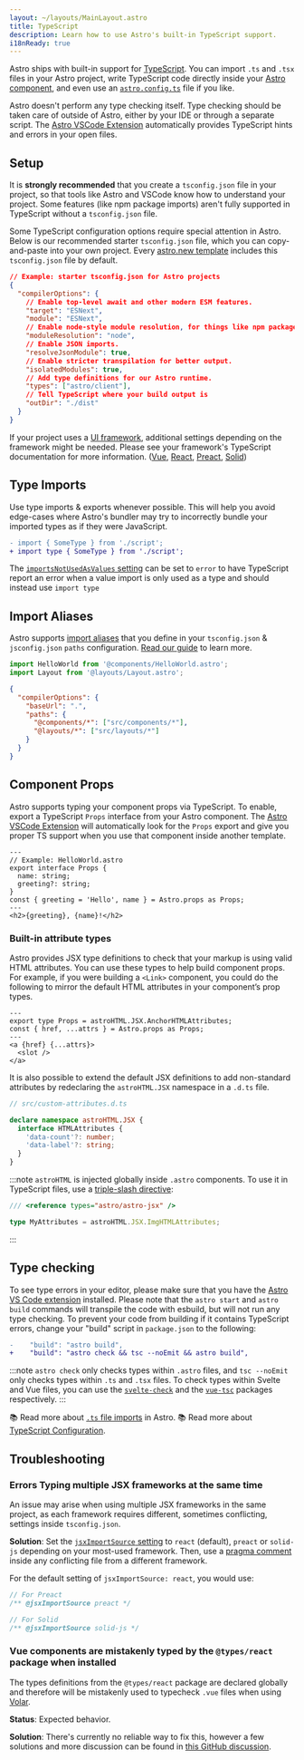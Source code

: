 ```yaml
---
layout: ~/layouts/MainLayout.astro
title: TypeScript
description: Learn how to use Astro's built-in TypeScript support.
i18nReady: true
---
```


Astro ships with built-in support for [TypeScript](https://www.typescriptlang.org/). You can import `.ts` and `.tsx` files in your Astro project, write TypeScript code directly inside your [Astro component](/en/core-concepts/astro-components/#the-component-script), and even use an [`astro.config.ts`](/en/guides/configuring-astro/#the-astro-config-file) file if you like.

Astro doesn't perform any type checking itself. Type checking should be taken care of outside of Astro, either by your IDE or through a separate script. The [Astro VSCode Extension](/en/editor-setup/) automatically provides TypeScript hints and errors in your open files.

## Setup

It is **strongly recommended** that you create a `tsconfig.json` file in your project, so that tools like Astro and VSCode know how to understand your project. Some features (like npm package imports) aren't fully supported in TypeScript without a `tsconfig.json` file.

Some TypeScript configuration options require special attention in Astro. Below is our recommended starter `tsconfig.json` file, which you can copy-and-paste into your own project. Every [astro.new template](https://astro.new/) includes this `tsconfig.json` file by default.

```json
// Example: starter tsconfig.json for Astro projects
{
  "compilerOptions": {
    // Enable top-level await and other modern ESM features.
    "target": "ESNext",
    "module": "ESNext",
    // Enable node-style module resolution, for things like npm package imports.
    "moduleResolution": "node",
    // Enable JSON imports.
    "resolveJsonModule": true,
    // Enable stricter transpilation for better output.
    "isolatedModules": true,
    // Add type definitions for our Astro runtime.
    "types": ["astro/client"],
    // Tell TypeScript where your build output is
    "outDir": "./dist"
  }
}
```

If your project uses a [UI framework](/en/core-concepts/framework-components/), additional settings depending on the framework might be needed. Please see your framework's TypeScript documentation for more information. ([Vue](https://vuejs.org/guide/typescript/overview.html#using-vue-with-typescript), [React](https://reactjs.org/docs/static-type-checking.html), [Preact](https://preactjs.com/guide/v10/typescript), [Solid](https://www.solidjs.com/guides/typescript))

## Type Imports

Use type imports & exports whenever possible. This will help you avoid edge-cases where Astro's bundler may try to incorrectly bundle your imported types as if they were JavaScript.

```diff
- import { SomeType } from './script';
+ import type { SomeType } from './script';
```

The [`importsNotUsedAsValues` setting](https://www.typescriptlang.org/tsconfig#importsNotUsedAsValues) can be set to `error` to have TypeScript report an error when a value import is only used as a type and should instead use `import type`

## Import Aliases

Astro supports [import aliases](/en/guides/aliases/) that you define in your `tsconfig.json` & `jsconfig.json` `paths` configuration. [Read our guide](/en/guides/aliases/) to learn more.


```ts
import HelloWorld from '@components/HelloWorld.astro';
import Layout from '@layouts/Layout.astro';
```

```json
{
  "compilerOptions": {
    "baseUrl": ".",
    "paths": {
      "@components/*": ["src/components/*"],
      "@layouts/*": ["src/layouts/*"]
    }
  }
}
```

## Component Props

Astro supports typing your component props via TypeScript. To enable, export a TypeScript `Props` interface from your Astro component. The [Astro VSCode Extension](/en/editor-setup/) will automatically look for the `Props` export and give you proper TS support when you use that component inside another template.

```astro
---
// Example: HelloWorld.astro
export interface Props {
  name: string;
  greeting?: string;
}
const { greeting = 'Hello', name } = Astro.props as Props;
---
<h2>{greeting}, {name}!</h2>
```

### Built-in attribute types

Astro provides JSX type definitions to check that your markup is using valid HTML attributes. You can use these types to help build component props. For example, if you were building a `<Link>` component, you could do the following to mirror the default HTML attributes in your component’s prop types.

```astro
---
export type Props = astroHTML.JSX.AnchorHTMLAttributes;
const { href, ...attrs } = Astro.props as Props;
---
<a {href} {...attrs}>
  <slot />
</a>
```

It is also possible to extend the default JSX definitions to add non-standard attributes by redeclaring the `astroHTML.JSX` namespace in a `.d.ts` file.

```ts
// src/custom-attributes.d.ts

declare namespace astroHTML.JSX {
  interface HTMLAttributes {
    'data-count'?: number;
    'data-label'?: string;
  }
}
```

:::note
`astroHTML` is injected globally inside `.astro` components. To use it in TypeScript files, use a [triple-slash directive](https://www.typescriptlang.org/docs/handbook/triple-slash-directives.html):

```ts
/// <reference types="astro/astro-jsx" />

type MyAttributes = astroHTML.JSX.ImgHTMLAttributes;
```
:::

## Type checking

To see type errors in your editor, please make sure that you have the [Astro VS Code extension](/en/editor-setup/) installed. Please note that the `astro start` and `astro build` commands will transpile the code with esbuild, but will not run any type checking. To prevent your code from building if it contains TypeScript errors, change your "build" script in `package.json` to the following:

```diff
-    "build": "astro build",
+    "build": "astro check && tsc --noEmit && astro build",
```

:::note
`astro check` only checks types within `.astro` files, and `tsc --noEmit` only checks types within `.ts` and `.tsx` files. To check types within Svelte and Vue files, you can use the [`svelte-check`](https://www.npmjs.com/package/svelte-check) and the [`vue-tsc`](https://www.npmjs.com/package/vue-tsc) packages respectively.
:::

📚 Read more about [`.ts` file imports](/en/guides/imports/#typescript) in Astro.
📚 Read more about [TypeScript Configuration](https://www.typescriptlang.org/tsconfig/).

## Troubleshooting

### Errors Typing multiple JSX frameworks at the same time

An issue may arise when using multiple JSX frameworks in the same project, as each framework requires different, sometimes conflicting, settings inside `tsconfig.json`.

**Solution**: Set the [`jsxImportSource` setting](https://www.typescriptlang.org/tsconfig#jsxImportSource) to `react` (default), `preact` or `solid-js` depending on your most-used framework. Then, use a [pragma comment](https://www.typescriptlang.org/docs/handbook/jsx.html#configuring-jsx) inside any conflicting file from a different framework.

For the default setting of `jsxImportSource: react`, you would use:

```jsx
// For Preact
/** @jsxImportSource preact */

// For Solid
/** @jsxImportSource solid-js */
```

### Vue components are mistakenly typed by the `@types/react` package when installed

The types definitions from the `@types/react` package are declared globally and therefore will be mistakenly used to typecheck `.vue` files when using [Volar](https://github.com/johnsoncodehk/volar).

**Status**: Expected behavior.

**Solution**: There's currently no reliable way to fix this, however a few solutions and more discussion can be found in [this GitHub discussion](https://github.com/johnsoncodehk/volar/discussions/592).
